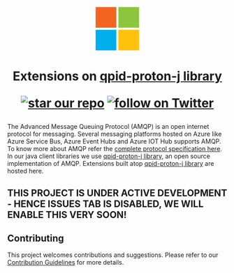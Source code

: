 
<p align="center">
  <img src="event-hubs.png" alt="Microsoft Azure Event Hubs" width="100"/>
</p>

<h1 align="center">Extensions on <a href="https://github.com/apache/qpid-proton-j">qpid-proton-j library</a>
<p align="center">
  <a href="#star-our-repo">
        <img src="https://img.shields.io/github/stars/azure/qpid-proton-j-extensions.svg?style=social&label=Stars"
            alt="star our repo"></a>
  <a href="https://twitter.com/intent/follow?screen_name=azure">
        <img src="https://img.shields.io/twitter/url/http/shields.io.svg?style=social&label=Follow%20@azure"
            alt="follow on Twitter"></a>
</p></h1>

The Advanced Message Queuing Protocol (AMQP) is an open internet protocol for messaging. Several messaging platforms hosted on Azure like Azure Service Bus, Azure Event Hubs and Azure IOT Hub supports AMQP. To know more about AMQP refer the [complete protocol specification here](http://docs.oasis-open.org/amqp/core/v1.0/amqp-core-complete-v1.0.pdf). In our java client libraries we use [qpid-proton-j library](https://github.com/apache/qpid-proton-j), an open source implementation of AMQP. Extensions built atop [qpid-proton-j library](https://github.com/apache/qpid-proton-j) are hosted here.

## THIS PROJECT IS UNDER ACTIVE DEVELOPMENT - HENCE ISSUES TAB IS DISABLED, WE WILL ENABLE THIS VERY SOON!

## Contributing

This project welcomes contributions and suggestions. Please refer to our [Contribution Guidelines](./.github/CONTRIBUTING.md) for more details.
